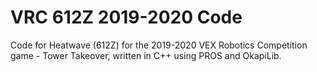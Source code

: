 # VRC 612Z 2019-2020 Code
Code for Heatwave (612Z) for the 2019-2020 VEX Robotics Competition game - Tower Takeover, written in C++ using PROS and OkapiLib.


